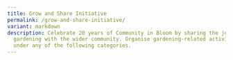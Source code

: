 ```yaml
---
title: Grow and Share Initiative
permalink: /grow-and-share-initiative/
variant: markdown
description: Celebrate 20 years of Community in Bloom by sharing the joy of
  gardening with the wider community. Organise gardening-related activities
  under any of the following categories.
---
```

